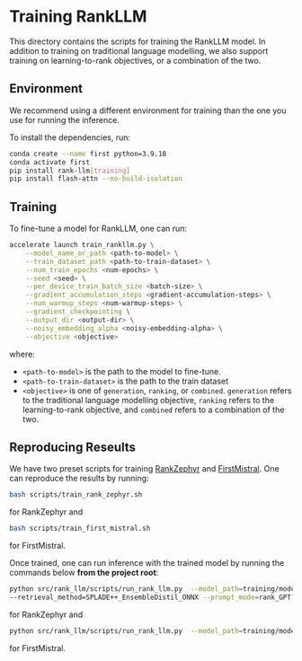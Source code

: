 # Training RankLLM

This directory contains the scripts for training the RankLLM model. In addition to training on traditional language modelling, we also support training on learning-to-rank objectives, or a combination of the two.

## Environment

We recommend using a different environment for training than the one you use for running the inference.

To install the dependencies, run:
```bash
conda create --name first python=3.9.18
conda activate first
pip install rank-llm[training]
pip install flash-attn --no-build-isolation
```

## Training

To fine-tune a model for RankLLM, one can run:
```bash
accelerate launch train_rankllm.py \
    --model_name_or_path <path-to-model> \
    --train_dataset_path <path-to-train-dataset> \
    --num_train_epochs <num-epochs> \
    --seed <seed> \
    --per_device_train_batch_size <batch-size> \
    --gradient_accumulation_steps <gradient-accumulation-steps> \
    --num_warmup_steps <num-warmup-steps> \
    --gradient_checkpointing \
    --output_dir <output-dir> \
    --noisy_embedding_alpha <noisy-embedding-alpha> \
    --objective <objective>
```
where:
- `<path-to-model>` is the path to the model to fine-tune.
- `<path-to-train-dataset>` is the path to the train dataset
- `<objective>` is one of `generation`, `ranking`, or `combined`. `generation` refers to the traditional language modelling objective, `ranking` refers to the learning-to-rank objective, and `combined` refers to a combination of the two.

## Reproducing Reseults

We have two preset scripts for training [RankZephyr](https://arxiv.org/abs/2312.02724) and [FirstMistral](https://arxiv.org/abs/2411.05508). One can reproduce the results by running:
```bash
bash scripts/train_rank_zephyr.sh
```
for RankZephyr and
```bash
bash scripts/train_first_mistral.sh
```
for FirstMistral.

Once trained, one can run inference with the trained model by running the commands below **from the project root**:
```bash
python src/rank_llm/scripts/run_rank_llm.py  --model_path=training/models/ranking/RankZephyr/epoch_2 --top_k_candidates=100 --dataset=dl20 \
--retrieval_method=SPLADE++_EnsembleDistil_ONNX --prompt_mode=rank_GPT --context_size=4096 --variable_passages --use_alpha --num_gpus 1
```
for RankZephyr and
```bash
python src/rank_llm/scripts/run_rank_llm.py  --model_path=training/models/ranking/FirstMistral/epoch_2 --top_k_candidates=100 --dataset=dl20 --retrieval_method=SPLADE++_EnsembleDistil_ONNX --prompt_mode=rank_GPT  --context_size=4096 --variable_passages --use_logits --use_alpha --num_gpus 1
```
for FirstMistral.



